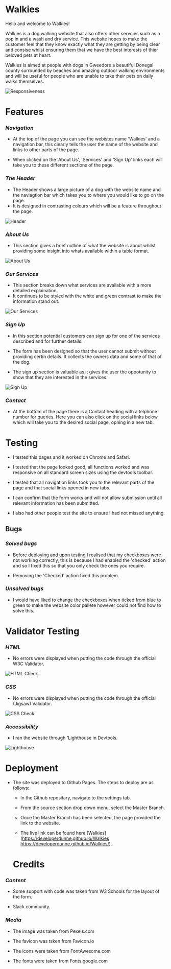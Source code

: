 # Walkies
Hello and welcome to Walkies! 

Walkies is a dog walking website that also offers other servcies such as a pop in and a wash and dry service. This website hopes to make the customer feel that they know exactly what they are getting by being clear and consise whilst ensuring them that we have the best interests of thier beloved pets at heart.

Walkies is aimed at people with dogs in Gweedore a beautiful Donegal county surrounded by beaches and amazing outdoor walking environments and will be useful for people who are unable to take their pets on daily walks themselves.

![Responsiveness](README-images/responsive.png)
 
# Features

### *Navigation*

- At the top of the page you can see the webistes name 'Walkies' and a navigation bar, this clearly tells the user the name of the website and links to other parts of the page.

- When clicked on the 'About Us', 'Services' and 'Sign Up' links each will take you to these different sections of the page.


### *The Header*

- The Header shows a large picture of a dog with the website name and the naviagtion bar which takes you to where you would like to go on the page. 
- It is designed in contrasting colours which will be a feature throughout the page.

![Header](README-images/landing-page.png)

### *About Us*

- This section gives a brief outline of what the website is about whilst providing some insight into whats available within a table format.

![About Us](README-images/about.png)

### *Our Services*

- This section breaks down what services are available with a more detailed explaination. 
- It continues to be styled with the white and green contrast to make the information stand out.

![Our Services](README-images/services.png)

### *Sign Up*

- In this section potential customers can sign up for one of the services described and for further details.

- The form has been designed so that the user cannot submit without providing certin details. It collects the owners data and some of that of the dog.

- The sign up section is valuable as it gives the user the oppotunity to show that they are interested in the services.

![Sign Up](README-images/signup.png)

### *Contact*

- At the bottom of the page there is a Contact heading with a telphone number for queries. Here you can also click on the social links below which will take you to the desired social page, opning in a new tab.

# Testing

- I tested this pages and it worked on Chrome and Safari.

- I tested that the page looked good, all functions worked and was responsive on all standard screen sizes using the devtools toolbar.

- I tested that all navigation links took you to the relevant parts of the page and that social links opened in new tabs.

- I can confirm that the form works and will not allow submission until all relevant information has been submitted.

- I also had other people test the site to ensure I had not missed anything.

## Bugs

### *Solved bugs*

- Before deploying and upon testing I realised that my checkboxes were not working correctly, this is because I had enabled the 'checked' action and so I fixed this so that you only check the ones you require.

- Removing the 'Checked' action fixed this problem.

### *Unsolved bugs*

- I would have liked to change the checkboxes when ticked from blue to green to make the website color pallete however could not find how to solve this.

# Validator Testing

### *HTML*

- No errors were displayed when putting the code through the official W3C Validator.

![HTML Check](README-images/HTML-validator.png)

### *CSS*

- No errors were displayed when putting the code through the official (Jigsaw) Validator.

![CSS Check](README-images/CSS-validator.png)

### *Accessibility*

- I ran the website through 'Lighthouse in Devtools.

 ![Lighthouse](README-images/lighthouse.png)

 # Deployment

- The site was deployed to Github Pages. The steps to deploy are as follows:
 
  - In the Github repositary, navigate to the settings tab.

  - From the source section drop down menu, select the Master Branch.

  - Once the Master Branch has been selected, the page provided the link to the website.

  - The live link can be found here [Walkies] (https://developerdunne.github.io/Walkies https://developerdunne.github.io/Walkies/).

  # Credits

### *Content*

  - Some support with code was taken from W3 Schools for the layout of the form.

  - Slack community.

### *Media*

  - The image was taken from Pexels.com

  - The favicon was tsken from Favicon.io

  - The icons were taken from FontAwesome.com

  - The fonts were taken from Fonts.google.com

